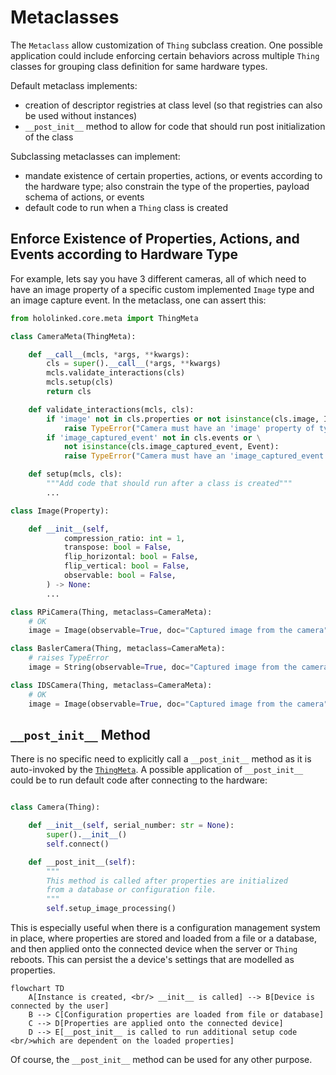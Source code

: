 # Metaclasses

The `Metaclass` allow customization of `Thing` subclass creation. One possible application could include enforcing certain behaviors across multiple `Thing` classes for grouping class definition for same hardware types.

Default metaclass implements:

- creation of descriptor registries at class level (so that registries can also be used without instances)
- `__post_init__` method to allow for code that should run post initialization of the class

Subclassing metaclasses can implement:

- mandate existence of certain properties, actions, or events according to the hardware type; also constrain the type of the properties, payload schema of actions, or events
- default code to run when a `Thing` class is created

## Enforce Existence of Properties, Actions, and Events according to Hardware Type

For example, lets say you have 3 different cameras, all of which need to have an image property of a specific custom implemented `Image` type and
an image capture event. In the metaclass, one can assert this:

```python
from hololinked.core.meta import ThingMeta

class CameraMeta(ThingMeta):

    def __call__(mcls, *args, **kwargs):
        cls = super().__call__(*args, **kwargs)
        mcls.validate_interactions(cls)
        mcls.setup(cls)
        return cls

    def validate_interactions(mcls, cls):
        if 'image' not in cls.properties or not isinstance(cls.image, Image):
            raise TypeError("Camera must have an 'image' property of type 'Image'")
        if 'image_captured_event' not in cls.events or \
            not isinstance(cls.image_captured_event, Event):
            raise TypeError("Camera must have an 'image_captured_event' of type 'Event'")

    def setup(mcls, cls):
        """Add code that should run after a class is created"""
        ...

class Image(Property):

    def __init__(self,
            compression_ratio: int = 1,
            transpose: bool = False,
            flip_horizontal: bool = False,
            flip_vertical: bool = False,
            observable: bool = False,
        ) -> None:
        ...

class RPiCamera(Thing, metaclass=CameraMeta):
    # OK
    image = Image(observable=True, doc="Captured image from the camera")

class BaslerCamera(Thing, metaclass=CameraMeta):
    # raises TypeError
    image = String(observable=True, doc="Captured image from the camera")

class IDSCamera(Thing, metaclass=CameraMeta):
    # OK
    image = Image(observable=True, doc="Captured image from the camera")
```

## `__post_init__` Method

There is no specific need to explicitly call a `__post_init__` method as it is auto-invoked by the [`ThingMeta`](../api-reference/thing/thing-meta.md). A possible application of `__post_init__` could be to run default code after connecting to the hardware:

```python

class Camera(Thing):

    def __init__(self, serial_number: str = None):
        super().__init__()
        self.connect()

    def __post_init__(self):
        """
        This method is called after properties are initialized
        from a database or configuration file.
        """
        self.setup_image_processing()
```

This is especially useful when there is a configuration management system in place, where properties are stored and loaded from a file or a database, and then applied onto the connected device when the server or `Thing` reboots. This can persist the a device's settings that are modelled as properties.

```mermaid
flowchart TD
    A[Instance is created, <br/> __init__ is called] --> B[Device is connected by the user]
    B --> C[Configuration properties are loaded from file or database]
    C --> D[Properties are applied onto the connected device]
    D --> E[__post_init__ is called to run additional setup code <br/>which are dependent on the loaded properties]
```

Of course, the `__post_init__` method can be used for any other purpose.
